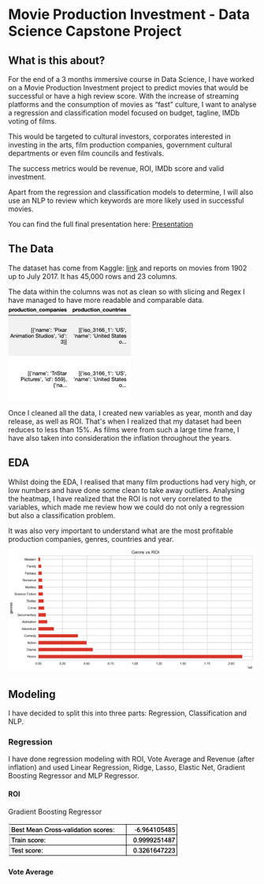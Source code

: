 # Movie Production Investment - Data Science Capstone Project
## What is this about?
For the end of a 3 months immersive course in Data Science, I have worked on a Movie Production Investment project to predict movies that would be successful or have a high review score. With the increase of streaming platforms and the consumption of movies as “fast” culture, I want to analyse a regression and classification model focused on budget, tagline, IMDb voting of films.

This would be targeted to cultural investors, corporates interested in investing in the arts, film production companies, government cultural departments or even film councils and festivals.

The success metrics would be revenue, ROI, IMDb score and valid investment.

Apart from the regression and classification models to determine, I will also use an NLP to review which keywords are more likely used in successful movies.

You can find the full final presentation here: [Presentation](https://drive.google.com/file/d/13ArjcJvJxSgU26o6gYyKnUr5I4HkOlHa/view)

## The Data
The dataset has come from Kaggle: [link](https://www.kaggle.com/rounakbanik/the-movies-dataset?select=movies_metadata.csv) and reports on movies from 1902 up to July 2017. It has 45,000 rows and 23 columns.

The data within the columns was not as clean so with slicing and Regex I have managed to have more readable and comparable data. ![](column_clean.png)

Once I cleaned all the data, I created new variables as year, month and day release, as well as ROI. That's when I realized that my dataset had been reduces to less than 15%. As films were from such a large time frame, I have also taken into consideration the inflation throughout the years.

## EDA
Whilst doing the EDA, I realised that many film productions had very high, or low numbers and have done some clean to take away outliers. Analysing the heatmap, I have realized that the ROI is not very correlated to the variables, which made me review how we could do not only a regression but also a classification problem. 

It was also very important to understand what are the most profitable production companies, genres, countries and year. 

![](EDA_genres.png)

## Modeling
I have decided to split this into three parts: Regression, Classification and NLP.

### Regression
I have done regression modeling with ROI, Vote Average and Revenue (after inflation) and used Linear Regression, Ridge, Lasso, Elastic Net, Gradient Boosting Regressor and MLP Regressor. 

#### ROI
Gradient Boosting Regressor

![](ROI_Gradient_Boosting_Regressor.png)

#### Vote Average

